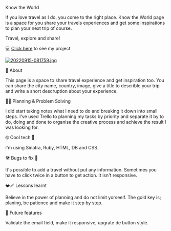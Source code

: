 Know the World

  If you love travel as I do, you come to the right place.
  Know the World page is a space for you share your travels experiences and get some inspirations
  to plan your next trip of course.
    
  Travel, explore and share!
    

💻 [Click here](https://stark-tor-02004.herokuapp.com/) to see my project

[![20220915-081759.jpg](https://i.postimg.cc/pX1c5DPX/20220915-081759.jpg)](https://postimg.cc/KRBDd3Kd)

:bookmark_tabs: About

  This page is a space to share travel experience and get inspiration too.
  You can share the city name, country, image, give a title to describle your
  trip and write a short descruption about your experience.

:woman_technologist: Planning & Problem Solving


  I did start taking notes what I need to do and breaking it down into small steps.
  I've used Trello to planning my tasks by priority and separate it by to do, doing 
  and done to organise the creative process and achieve the result I was looking for.
    
    
:nerd_face:  Cool tech  :dart:

  I'm using Sinatra, Ruby, HTML, DB and CSS.

:hammer_and_wrench:  Bugs to fix  :firecracker:

  It's possible to add a travel without put any information. Sometimes you have to click 
  twice in a button to get action. It isn't responsive.

:mending_heart: Lessons learnt

 Believe in the power of planning and do not limit yorseelf. The gold key is; planing,
 be patience and make it step by step. 

:star_struck: Future features

 Validate the email field, make it responsive, upgrate de button style.

